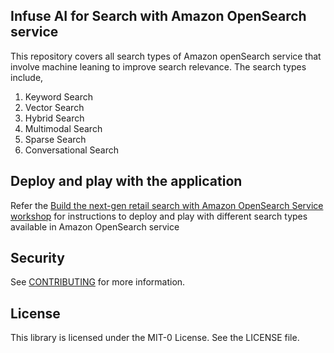 ## Infuse AI for Search with Amazon OpenSearch service

This repository covers all search types of Amazon openSearch service that involve machine leaning to improve search relevance. The search types include,

1. Keyword Search
2. Vector Search
3. Hybrid Search
4. Multimodal Search
5. Sparse Search
6. Conversational Search

## Deploy and play with the application

Refer the [Build the next-gen retail search with Amazon OpenSearch Service workshop](https://catalog.workshops.aws/opensearch-ml-search/en-US) for instructions to deploy and play with different search types available in Amazon OpenSearch service 

## Security

See [CONTRIBUTING](CONTRIBUTING.md#security-issue-notifications) for more information.

## License

This library is licensed under the MIT-0 License. See the LICENSE file.


